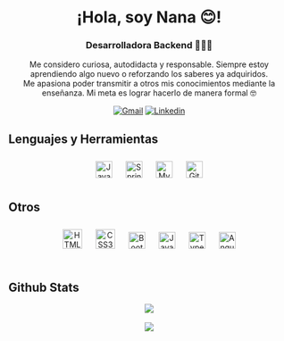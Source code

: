 # <div align="center">¡Hola, soy Nana :blush:!</div>

### <div align="center">Desarrolladora Backend 👩🏻‍💻</div> 

<p align="center">
Me considero curiosa, autodidacta y responsable. Siempre estoy aprendiendo algo nuevo o reforzando los saberes ya adquiridos.<br>
Me apasiona poder transmitir a otros mis conocimientos mediante la enseñanza. Mi meta es lograr hacerlo de manera formal 🤓
</p>

<div align="center">
<a href="mailto:colljoana@gmail.com" target="_blank">
<img src="https://img.shields.io/badge/colljoana-red?style=flat&logo=Gmail&logoColor=white&labelColor=red" alt="Gmail"></a>
<a href="https://ar.linkedin.com/in/joanacoll" target="_blank"><img src="https://img.shields.io/badge/joanacoll-blue?style=flat&logo=Linkedin&logoColor=white&labelColor=blue" alt="Linkedin"></a>
</div>

## Lenguajes y Herramientas
<div align="center"> 
<a href="https://www.java.com/" target="_blank"><img style="margin: 10px" src="https://profilinator.rishav.dev/skills-assets/java-original-wordmark.svg" alt="Java" height="30" /></a>  
<a href="https://spring.io/" target="_blank"><img style="margin: 10px" src="https://profilinator.rishav.dev/skills-assets/springio-icon.svg" alt="Spring" height="30" /></a>
<a href="https://www.mysql.com/" target="_blank"><img style="margin: 10px" src="https://profilinator.rishav.dev/skills-assets/mysql-original-wordmark.svg" alt="MySQL" height="30" /></a> 
<a href="https://github.com/" target="_blank"><img style="margin: 10px" src="https://profilinator.rishav.dev/skills-assets/git-scm-icon.svg" alt="Git" height="30" /></a>  
</div>

## Otros
<div align="center">
<a href="https://en.wikipedia.org/wiki/HTML5" target="_blank"><img style="margin: 10px" src="https://profilinator.rishav.dev/skills-assets/html5-original-wordmark.svg" alt="HTML5" height="35" /></a> 
<a href="https://www.w3schools.com/css/" target="_blank"><img style="margin: 10px" src="https://profilinator.rishav.dev/skills-assets/css3-original-wordmark.svg" alt="CSS3" height="35" /></a>  
<a href="https://getbootstrap.com/docs/3.4/javascript/" target="_blank"><img style="margin: 10px" src="https://profilinator.rishav.dev/skills-assets/bootstrap-plain.svg" alt="Bootstrap" height="30" /></a> 
<a href="https://www.javascript.com/" target="_blank"><img style="margin: 10px" src="https://profilinator.rishav.dev/skills-assets/javascript-original.svg" alt="JavaScript" height="30" /></a> 
<a href="https://www.typescriptlang.org/" target="_blank"><img style="margin: 10px" src="https://profilinator.rishav.dev/skills-assets/typescript-original.svg" alt="TypeScript" height="30" /></a> 
<a href="https://angular.io/" target="_blank"><img style="margin: 10px" src="https://profilinator.rishav.dev/skills-assets/angularjs-original.svg" alt="Angular" height="30" /></a> 
</div>
<br/>

## Github Stats  
<div align="center"><img src="https://github-readme-stats.vercel.app/api/top-langs/?username=joana-coll&theme=dark&hide_border=true&include_all_commits=true&count_private=false&layout=compact" align="center" /></div> 
<br/>

<div align="center">
<img src="https://komarev.com/ghpvc/?username=joana-coll&&style=flat-square" align="center" />
</div>  
